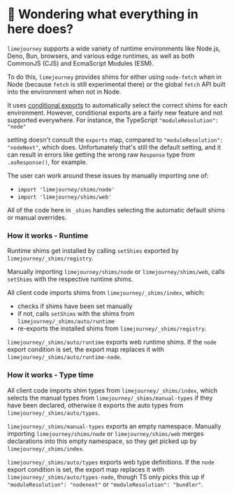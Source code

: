 # 👋 Wondering what everything in here does?

`limejourney` supports a wide variety of runtime environments like Node.js, Deno, Bun, browsers, and various
edge runtimes, as well as both CommonJS (CJS) and EcmaScript Modules (ESM).

To do this, `limejourney` provides shims for either using `node-fetch` when in Node (because `fetch` is still experimental there) or the global `fetch` API built into the environment when not in Node.

It uses [conditional exports](https://nodejs.org/api/packages.html#conditional-exports) to
automatically select the correct shims for each environment. However, conditional exports are a fairly new
feature and not supported everywhere. For instance, the TypeScript `"moduleResolution": "node"`

setting doesn't consult the `exports` map, compared to `"moduleResolution": "nodeNext"`, which does.
Unfortunately that's still the default setting, and it can result in errors like
getting the wrong raw `Response` type from `.asResponse()`, for example.

The user can work around these issues by manually importing one of:

- `import 'limejourney/shims/node'`
- `import 'limejourney/shims/web'`

All of the code here in `_shims` handles selecting the automatic default shims or manual overrides.

### How it works - Runtime

Runtime shims get installed by calling `setShims` exported by `limejourney/_shims/registry`.

Manually importing `limejourney/shims/node` or `limejourney/shims/web`, calls `setShims` with the respective runtime shims.

All client code imports shims from `limejourney/_shims/index`, which:

- checks if shims have been set manually
- if not, calls `setShims` with the shims from `limejourney/_shims/auto/runtime`
- re-exports the installed shims from `limejourney/_shims/registry`.

`limejourney/_shims/auto/runtime` exports web runtime shims.
If the `node` export condition is set, the export map replaces it with `limejourney/_shims/auto/runtime-node`.

### How it works - Type time

All client code imports shim types from `limejourney/_shims/index`, which selects the manual types from `limejourney/_shims/manual-types` if they have been declared, otherwise it exports the auto types from `limejourney/_shims/auto/types`.

`limejourney/_shims/manual-types` exports an empty namespace.
Manually importing `limejourney/shims/node` or `limejourney/shims/web` merges declarations into this empty namespace, so they get picked up by `limejourney/_shims/index`.

`limejourney/_shims/auto/types` exports web type definitions.
If the `node` export condition is set, the export map replaces it with `limejourney/_shims/auto/types-node`, though TS only picks this up if `"moduleResolution": "nodenext"` or `"moduleResolution": "bundler"`.
